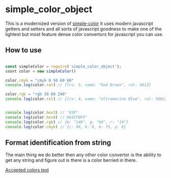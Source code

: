 # simple_color_object

This is a modernized version of [simple-color](https://www.npmjs.com/package/simple-color-converter) it uses modern javascript getters and setters and all sorts of javascript goodness to make one of the lightest but most feature dense color convertors for javascript you can use.

## How to use
```javascript

const simpleColor = require('simple_color_object');
cosnt color = new simpleColor()

color.cmyk = "cmyk 0 50 60 60"
console.log(color.ral) // {lrv: 5, name: "Red Brown", ral: 8012}

color.rgb = "rgb 10 60 240"
console.log(color.ral) // {lrv: 4, name: "Ultramarine Blue", ral: 5002}


console.log(color.hex3) // "03F"
console.log(color.hex8) // 0A3CF0FF"
console.log(color.rgb) // {b: "240", g: "60", r: "10"}
console.log(color.cmyk) // {c: 96, k: 6, m: 75, y: 0}

```

## Format identification from string
The main thing we do better then any other color convertor is the ability to get any string and figure out is there is a color berried in there.

[Accepted colors test](exemple_color.md)